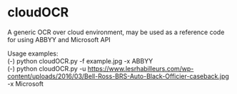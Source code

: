 # cloudOCR
A generic OCR over cloud environment, may be used as a reference code for using ABBYY and Microsoft API

Usage examples:<br />
(-) python cloudOCR.py -f example.jpg -x ABBYY<br />
(-) python cloudOCR.py -u https://www.lesrhabilleurs.com/wp-content/uploads/2016/03/Bell-Ross-BRS-Auto-Black-Officier-caseback.jpg -x Microsoft<br />
